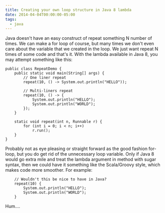 ```yaml
---
title: Creating your own loop structure in Java 8 lambda
date: 2014-04-04T00:00:00-05:00
tags:
  - java
---
```

Java doesn't have an easy construct of repeat something N number of times. We can make a for loop of course, but many times we don't even care about the variable that we created in the loop. We just want repeat N times of some code and that's it. With the lambda available in Java 8, you may attempt something like this:
```
public class RepeatDemo {
    public static void main(String[] args) {
        // One liner repeat
        repeat(10, () -> System.out.println("HELLO"));

        // Multi-liners repeat
        repeat(10, () -> {
            System.out.println("HELLO");
            System.out.println("WORLD");
        });
    }
    
    static void repeat(int n, Runnable r) {
        for (int i = 0; i < n; i++)
            r.run();
    }
}
```
Probably not as eye pleasing or straight forward as the good fashion for-loop, but you do get rid of the unnecessary loop variable. Only if Java 8 would go extra mile and treat the lambda argument in method  with sugar syntax, then we could have it something like the Scala/Groovy style, which makes code more smoother. For example:

        // Wouldn't this be nice to have in Java?
        repeat(10) {
            System.out.println("HELLO");
            System.out.println("WORLD");
        }

Hum....
